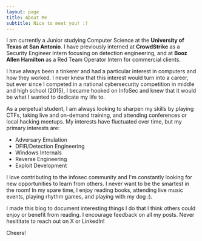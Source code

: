 ```yaml
---
layout: page
title: About Me
subtitle: Nice to meet you! :)
---
```


I am currently a Junior studying Computer Science at the **University of Texas at San Antonio**. I have previously interned at **CrowdStrike** as a Security Engineer Intern focusing on detection engineering, and at **Booz Allen Hamilton** as a Red Team Operator Intern for commercial clients. 

I have always been a tinkerer and had a particular interest in computers and how they worked. I never knew that this interest would turn into a career, but ever since I competed in a national cybersecurity competition in middle and high school (2015), I became hooked on InfoSec and knew that it would be what I wanted to dedicate my life to.

As a perpetual student, I am always looking to sharpen my skills by playing CTFs, taking live and on-demand training, and attending conferences or local hacking meetups. My interests have fluctuated over time, but my primary interests are:
- Adversary Emulation 
- DFIR/Detection Engineering
- Windows Internals
- Reverse Engineering
- Exploit Development

I love contributing to the infosec community and I'm constantly looking for new opportunities to learn from others. I never want to be the smartest in the room! In my spare time, I enjoy reading books, attending live music events, playing rhythm games, and playing with my dog :).

I made this blog to document interesting things I do that I think others could enjoy or benefit from reading. I encourage feedback on all my posts. Never hesititate to reach out on X or LinkedIn!

Cheers!